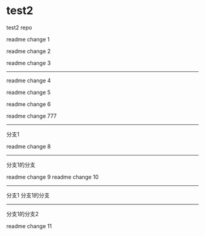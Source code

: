 # test2
test2 repo


readme change 1

readme change 2

readme change 3

-------

readme change 4

readme change 5

readme change 6

readme change 777


-----
分支1

readme change 8

-----
分支1的分支

readme change 9    readme change 10

----
分支1
分支1的分支

---
分支1的分支2

readme change 11

